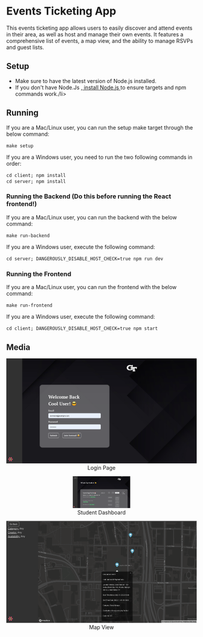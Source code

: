 <h1>Events Ticketing App</h1>
This events ticketing app allows users to easily discover and attend events in their area, as well as host and manage their own events. It features a comprehensive list of events, a map view, and the ability to manage RSVPs and guest lists.
<h2>Setup</h2>
<ul>
	<li>Make sure to have the latest version of Node.js installed.</li>
	<li>If you don't have Node.Js ,<a href="https://nodejs.org/en/download/"> install Node.js </a> to ensure targets and npm commands work./li>
</ul>
<h2>Running</h2>

If you are a Mac/Linux user, you can run the setup make target through the below command:
```
make setup
```
If you are a Windows user, you need to run the two following commands in order:
```
cd client; npm install
cd server; npm install
```
### Running the Backend (Do this before running the React frontend!)
If you are a Mac/Linux user, you can run the backend with the below command:
```
make run-backend
```

If you are a Windows user, execute the following command:
```
cd server; DANGEROUSLY_DISABLE_HOST_CHECK=true npm run dev
```


### Running the Frontend
If you are a Mac/Linux user, you can run the frontend with the below command:
```
make run-frontend
```

If you are a Windows user, execute the following command:
```
cd client; DANGEROUSLY_DISABLE_HOST_CHECK=true npm start
```
<h2>Media</h2>
<p align="center">
  <img src="/github_images/img1.png">
  <br>Login Page
</p>
<p align="center">
  <img width='30%' src="/github_images/img2.png">
  <br>Student Dashboard
</p>
<p align="center">
  <img src="/github_images/img3.png">
  <br>Map View
</p>
